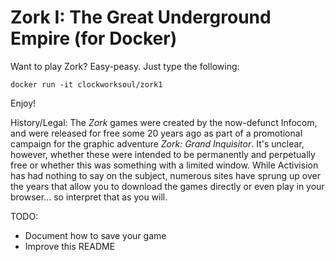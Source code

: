 # Zork I: The Great Underground Empire (for Docker)

Want to play Zork? Easy-peasy. Just type the following:

`docker run -it clockworksoul/zork1`

Enjoy!

History/Legal: The _Zork_ games were created by the now-defunct Infocom, and were released for free some 20 years ago as part of a promotional campaign for the graphic adventure _Zork: Grand Inquisitor_.  It's unclear, however, whether these were intended to be permanently and perpetually free or whether this was something with a limited window. While Activision has had nothing to say on the subject, numerous sites have sprung up over the years that allow you to download the games directly or even play in your browser... so interpret that as you will.

TODO:
* Document how to save your game
* Improve this README
